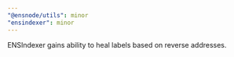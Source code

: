 ```yaml
---
"@ensnode/utils": minor
"ensindexer": minor
---
```


ENSIndexer gains ability to heal labels based on reverse addresses.
  